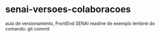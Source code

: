 # senai-versoes-colaboracoes
aula de versionamento, FrontEnd SENAI
readme de exemplo
lembrei do comando: git commit